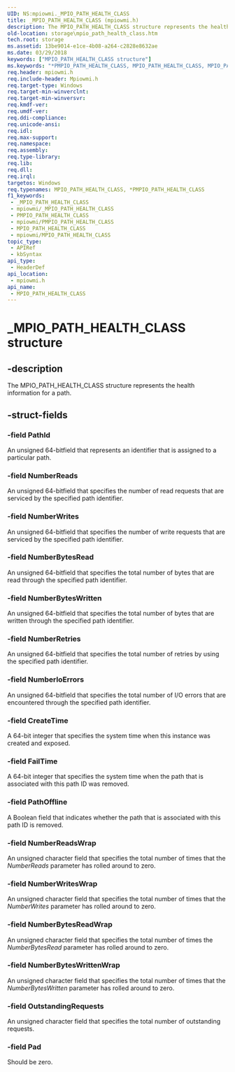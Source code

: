 ```yaml
---
UID: NS:mpiowmi._MPIO_PATH_HEALTH_CLASS
title: _MPIO_PATH_HEALTH_CLASS (mpiowmi.h)
description: The MPIO_PATH_HEALTH_CLASS structure represents the health information for a path.
old-location: storage\mpio_path_health_class.htm
tech.root: storage
ms.assetid: 13be9014-e1ce-4b08-a264-c2828e8632ae
ms.date: 03/29/2018
keywords: ["MPIO_PATH_HEALTH_CLASS structure"]
ms.keywords: "*PMPIO_PATH_HEALTH_CLASS, MPIO_PATH_HEALTH_CLASS, MPIO_PATH_HEALTH_CLASS structure [Storage Devices], PMPIO_PATH_HEALTH_CLASS, PMPIO_PATH_HEALTH_CLASS structure pointer [Storage Devices], _MPIO_PATH_HEALTH_CLASS, mpiowmi/MPIO_PATH_HEALTH_CLASS, mpiowmi/PMPIO_PATH_HEALTH_CLASS, storage.mpio_path_health_class, structs-scsibus_ffbf044f-24cd-4e04-8a26-bfa5f2542189.xml"
req.header: mpiowmi.h
req.include-header: Mpiowmi.h
req.target-type: Windows
req.target-min-winverclnt: 
req.target-min-winversvr: 
req.kmdf-ver: 
req.umdf-ver: 
req.ddi-compliance: 
req.unicode-ansi: 
req.idl: 
req.max-support: 
req.namespace: 
req.assembly: 
req.type-library: 
req.lib: 
req.dll: 
req.irql: 
targetos: Windows
req.typenames: MPIO_PATH_HEALTH_CLASS, *PMPIO_PATH_HEALTH_CLASS
f1_keywords:
 - _MPIO_PATH_HEALTH_CLASS
 - mpiowmi/_MPIO_PATH_HEALTH_CLASS
 - PMPIO_PATH_HEALTH_CLASS
 - mpiowmi/PMPIO_PATH_HEALTH_CLASS
 - MPIO_PATH_HEALTH_CLASS
 - mpiowmi/MPIO_PATH_HEALTH_CLASS
topic_type:
 - APIRef
 - kbSyntax
api_type:
 - HeaderDef
api_location:
 - mpiowmi.h
api_name:
 - MPIO_PATH_HEALTH_CLASS
---
```


# _MPIO_PATH_HEALTH_CLASS structure


## -description

The MPIO_PATH_HEALTH_CLASS structure represents the health information for a path.

## -struct-fields

### -field PathId

An unsigned 64-bitfield that represents an identifier that is assigned to a particular path.

### -field NumberReads

An unsigned 64-bitfield that specifies the number of read requests that are serviced by the specified path identifier.

### -field NumberWrites

An unsigned 64-bitfield that specifies the number of write requests that are serviced by the specified path identifier.

### -field NumberBytesRead

An unsigned 64-bitfield that specifies the total number of bytes that are read through the specified path identifier.

### -field NumberBytesWritten

An unsigned 64-bitfield that specifies the total number of bytes that are written through the specified path identifier.

### -field NumberRetries

An unsigned 64-bitfield that specifies the total number of retries by using the specified path identifier.

### -field NumberIoErrors

An unsigned 64-bitfield that specifies the total number of I/O errors that are encountered through the specified path identifier.

### -field CreateTime

A 64-bit integer that specifies the system time when this instance was created and exposed.

### -field FailTime

A 64-bit integer that specifies the system time when the path that is associated with this path ID was removed.

### -field PathOffline

A Boolean field that indicates whether the path that is associated with this path ID is removed.

### -field NumberReadsWrap

An unsigned character field that specifies the total number of times that the <i>NumberReads</i> parameter has rolled around to zero.

### -field NumberWritesWrap

An unsigned character field that specifies the total number of times that the <i>NumberWrites</i> parameter has rolled around to zero.

### -field NumberBytesReadWrap

An unsigned character field that specifies the total number of times the <i>NumberBytesRead</i> parameter has rolled around to zero.

### -field NumberBytesWrittenWrap

An unsigned character field that specifies the total number of times that the <i>NumberBytesWritten</i> parameter has rolled around to zero.

### -field OutstandingRequests

An unsigned character field that specifies the total number of outstanding requests.

### -field Pad

Should be zero.

